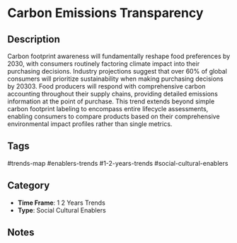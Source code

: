 # Carbon Emissions Transparency

## Description
Carbon footprint awareness will fundamentally reshape food preferences by 2030, with consumers routinely factoring climate impact into their purchasing decisions. Industry projections suggest that over 60% of global consumers will prioritize sustainability when making purchasing decisions by 20303. Food producers will respond with comprehensive carbon accounting throughout their supply chains, providing detailed emissions information at the point of purchase. This trend extends beyond simple carbon footprint labeling to encompass entire lifecycle assessments, enabling consumers to compare products based on their comprehensive environmental impact profiles rather than single metrics.

## Tags
#trends-map #enablers-trends #1-2-years-trends #social-cultural-enablers

## Category
- **Time Frame**: 1 2 Years Trends
- **Type**: Social Cultural Enablers

## Notes
<!-- Add your notes here -->
